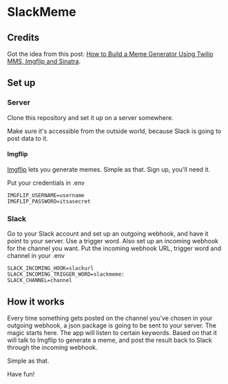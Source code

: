 # SlackMeme

## Credits

Got the idea from this post: [How to Build a Meme Generator Using Twilio MMS, Imgflip and Sinatra](https://www.twilio.com/blog/2014/10/how-to-build-a-meme-generator-using-twilio-mms-imgflip-and-sinatra.html?utm_source=rubyweekly&utm_medium=email).

## Set up

### Server

Clone this repository and set it up on a server somewhere.

Make sure it's accessible from the outside world, because Slack is going to post data to it.

#### Imgflip

[Imgflip](https://imgflip.com/) lets you generate memes. Simple as that. Sign up, you'll need it.

Put your credentials in .env

```
IMGFLIP_USERNAME=username
IMGFLIP_PASSWORD=itsasecret
```


### Slack

Go to your Slack account and set up an outgoing webhook, and have it point to your server. Use a trigger word. Also set up an incoming webhook for the channel you want. Put the incoming webhook URL, trigger word and channel in your .env

```
SLACK_INCOMING_HOOK=slackurl
SLACK_INCOMING_TRIGGER_WORD=slackmeme:
SLACK_CHANNEL=channel
```

## How it works

Every time something gets posted on the channel you've chosen in your outgoing webhook, a json package is going to be sent to your server. The magic starts here. The app will listen to certain keywords. Based on that it will talk to Imgflip to generate a meme, and post the result back to Slack through the incoming webhook.

Simple as that.

Have fun!